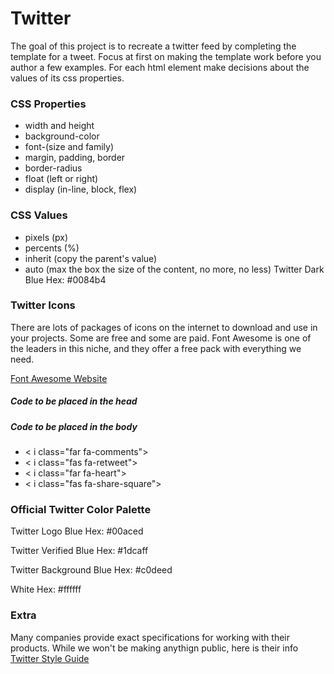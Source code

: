 # Twitter

The goal of this project is to recreate a twitter feed by completing the template for a tweet.  Focus at first on making the template work before you author a few examples.  For each html element make decisions about the values of its css properties.

### CSS Properties
-  width and height
-  background-color
-  font-(size and family)
-  margin, padding, border
-  border-radius
-  float (left or right)
-  display (in-line, block, flex)

### CSS Values
-  pixels (px)
-  percents (%)
-  inherit (copy the parent's value)
-  auto (max the box the size of the content, no more, no less)
Twitter Dark Blue
Hex: #0084b4

### Twitter Icons
There are lots of packages of icons on the internet to download and use in your projects.  Some are free and some are paid.  Font Awesome is one of the leaders in this niche, and they offer a free pack with everything we need.

[Font Awesome Website](https://fontawesome.com/get-started)

##### Code to be placed in the head

<script defer src="https://use.fontawesome.com/releases/v5.0.6/js/all.js"></script>

##### Code to be placed in the body
-  &lt; i class="far fa-comments"></i>
-  &lt; i class="fas fa-retweet"></i>
-  &lt; i class="far fa-heart"></i>
-  &lt; i class="fas fa-share-square"></i>

### Official Twitter Color Palette
Twitter Logo Blue
Hex: #00aced

Twitter Verified Blue
Hex: #1dcaff

Twitter Background Blue
Hex: #c0deed

White
Hex: #ffffff

### Extra
Many companies provide exact specifications for working with their products.  While we won't be making anythign public, here is their info [Twitter Style Guide](https://about.twitter.com/en_us/company/brand-resources.html)
